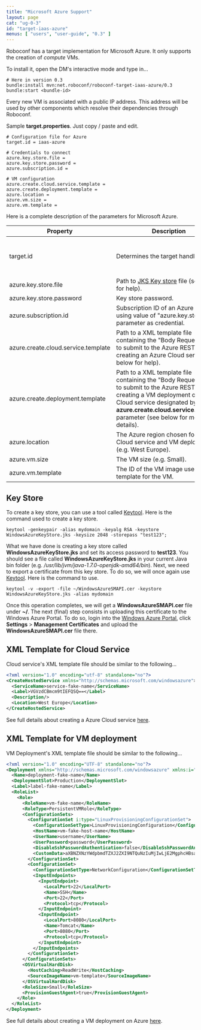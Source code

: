 ```yaml
---
title: "Microsoft Azure Support"
layout: page
cat: "ug-0-3"
id: "target-iaas-azure"
menus: [ "users", "user-guide", "0.3" ]
---
```


Roboconf has a target implementation for Microsoft Azure.
It only supports the creation of *compute* VMs.

To install it, open the DM's interactive mode and type in...

```properties
# Here in version 0.3
bundle:install mvn:net.roboconf/roboconf-target-iaas-azure/0.3
bundle:start <bundle-id>
```

Every new VM is associated with a public IP address.
This address will be used by other components which resolve their dependencies through Roboconf.

Sample **target.properties**.
Just copy / paste and edit.

```properties
# Configuration file for Azure
target.id = iaas-azure

# Credentials to connect
azure.key.store.file =
azure.key.store.password =
azure.subscription.id =

# VM configuration
azure.create.cloud.service.template =
azure.create.deployment.template =
azure.location =
azure.vm.size =
azure.vm.template =
```

Here is a complete description of the parameters for Microsoft Azure.

| Property | Description | Default | Mandatory |
| --- | --- | --- | --- |
| target.id | Determines the target handler to use. | none, must be "iaas-azure" | yes |
| azure.key.store.file | Path to [JKS Key store][jks] file (see below for help). | none | yes |
| azure.key.store.password | Key store password. | none | yes |
| azure.subscription.id | Subscription ID of an Azure account using value of "azure.key.store.file" parameter as credential. | none | yes |
| azure.create.cloud.service.template | Path to a XML template file containing the "Body Request" used to submit to the Azure REST API for creating an Azure Cloud service (see below for help). | none | yes |
| azure.create.deployment.template | Path to a XML template file containing the "Body Request" used to submit to the Azure REST API for creating a VM deployment on the Cloud service designated by value of **azure.create.cloud.service.template** parameter (see below for more details). | none | yes |
| azure.location | The Azure region chosen for both Cloud service and VM deployment (e.g. West Europe). | none | yes |
| azure.vm.size | The VM size (e.g. Small). | none | yes |
| azure.vm.template | The ID of the VM image used as a template for the VM. | none | yes |


## Key Store

To create a key store, you can use a tool called [Keytool][keytool].
Here is the command used to create a key store.

	keytool -genkeypair -alias mydomain -keyalg RSA -keystore WindowsAzureKeyStore.jks -keysize 2048 -storepass "test123";

What we have done is creating a key store called **WindowsAzureKeyStore.jks** and set its access password to **test123**.
You should see a file called **WindowsAzureKeyStore.jks** in your current Java bin folder
(e.g. */usr/lib/jvm/java-1.7.0-openjdk-amd64/bin*). Next, we need to export a certificate from this key store. To do so,
we will once again use [Keytool][keytool]. Here is the command to use.

	keytool -v -export -file ~/WindowsAzureSMAPI.cer -keystore WindowsAzureKeyStore.jks -alias mydomain

Once this operation completes, we will get a **WindowsAzureSMAPI.cer** file under **~/**.
The next (final) step consists in uploading this certificate to the Windows Azure Portal. To do so, login into the
[Windows Azure Portal](https://manage.windowsazure.com), click **Settings** > **Management Certificates**
and upload the **WindowsAzureSMAPI.cer** file there.


## XML Template for Cloud Service

Cloud service's XML template file should be similar to the following...

```xml
<?xml version="1.0" encoding="utf-8" standalone="no"?>
<CreateHostedService xmlns="http://schemas.microsoft.com/windowsazure">
  <ServiceName>service-fake-name</ServiceName>
  <Label>VGVzdCBmcm9tIEFQSQ==</Label>
  <Description/>
  <Location>West Europe</Location>
</CreateHostedService>
```

See full details about creating a Azure Cloud service [here][createcloud].


## XML Template for VM deployment

VM Deployment's XML template file should be similar to the following...

```xml
<?xml version="1.0" encoding="UTF-8" standalone="no"?>
<Deployment xmlns="http://schemas.microsoft.com/windowsazure" xmlns:i="http://www.w3.org/2001/XMLSchema-instance">
  <Name>deployment-fake-name</Name>
  <DeploymentSlot>Production</DeploymentSlot>
  <Label>label-fake-name</Label>
  <RoleList>
    <Role>
      <RoleName>vm-fake-name</RoleName>
      <RoleType>PersistentVMRole</RoleType>
      <ConfigurationSets>
        <ConfigurationSet i:type="LinuxProvisioningConfigurationSet">
          <ConfigurationSetType>LinuxProvisioningConfiguration</ConfigurationSetType>
          <HostName>vm-fake-host-name</HostName>
          <UserName>username</UserName>
          <UserPassword>password</UserPassword>
          <DisableSshPasswordAuthentication>false</DisableSshPasswordAuthentication>
          <CustomData>aXBNZXNzYWdpbmdTZXJ2ZXI9NTQuNzIuMjIwLjE2MgphcHBsaWNhdGlvbk5hbWU9aW90c3Rvcm0KY2hhbm5lbE5hbWU9dm1henVyZW1vc3F1aXR0bwo=</CustomData>
        </ConfigurationSet>
        <ConfigurationSet>
          <ConfigurationSetType>NetworkConfiguration</ConfigurationSetType>
          <InputEndpoints>
            <InputEndpoint>
              <LocalPort>22</LocalPort>
              <Name>SSH</Name>
              <Port>22</Port>
              <Protocol>tcp</Protocol>
            </InputEndpoint>
	        <InputEndpoint>
              <LocalPort>8080</LocalPort>
              <Name>Tomcat</Name>
              <Port>8080</Port>
              <Protocol>tcp</Protocol>
            </InputEndpoint>
          </InputEndpoints>
        </ConfigurationSet>
      </ConfigurationSets>
      <OSVirtualHardDisk>
        <HostCaching>ReadWrite</HostCaching>
        <SourceImageName>vm-template</SourceImageName>
      </OSVirtualHardDisk>
      <RoleSize>Small</RoleSize>
      <ProvisionGuestAgent>true</ProvisionGuestAgent>
    </Role>
  </RoleList>
</Deployment>
```

See full details about creating a VM deployment on Azure [here][vmdeployment].


[jks]: http://en.wikipedia.org/wiki/Keystore
[keytool]: http://docs.oracle.com/javase/6/docs/technotes/tools/solaris/keytool.html
[createcloud]: http://msdn.microsoft.com/library/azure/gg441304.aspx
[vmdeployment]: http://msdn.microsoft.com/en-us/library/azure/jj157194.aspx
